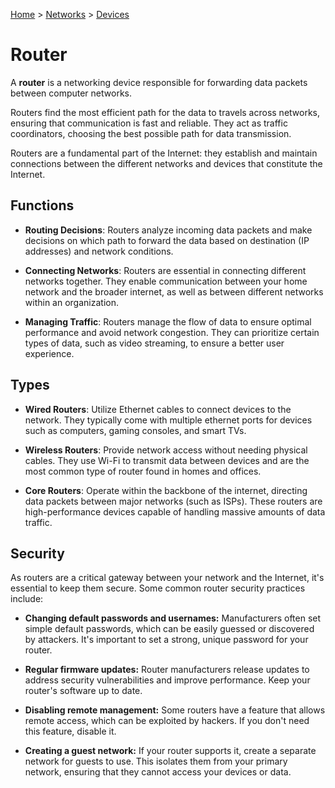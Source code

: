 [Home](../../README.md) > [Networks](./README.md) > [Devices](./device.md)

# Router

A **router** is a networking device responsible for forwarding data packets between computer networks.

Routers find the most efficient path for the data to travels across networks, ensuring that communication is fast and reliable. They act as traffic coordinators, choosing the best possible path for data transmission.

Routers are a fundamental part of the Internet: they establish and maintain connections between the different networks and devices that constitute the Internet.

## Functions

- **Routing Decisions**: Routers analyze incoming data packets and make decisions on which path to forward the data based on destination (IP addresses) and network conditions.

- **Connecting Networks**: Routers are essential in connecting different networks together. They enable communication between your home network and the broader internet, as well as between different networks within an organization.

- **Managing Traffic**: Routers manage the flow of data to ensure optimal performance and avoid network congestion. They can prioritize certain types of data, such as video streaming, to ensure a better user experience.

## Types

<!-- TODO: wire, ethernet, wired connection -->
- **Wired Routers**: Utilize Ethernet cables to connect devices to the network. They typically come with multiple ethernet ports for devices such as computers, gaming consoles, and smart TVs.

<!-- TODO: wireless, wi-fi -->
- **Wireless Routers**: Provide network access without needing physical cables. They use Wi-Fi to transmit data between devices and are the most common type of router found in homes and offices.

<!-- TODO: internet backbone, ISP -->
- **Core Routers**: Operate within the backbone of the internet, directing data packets between major networks (such as ISPs). These routers are high-performance devices capable of handling massive amounts of data traffic.

## Security

As routers are a critical gateway between your network and the Internet, it's essential to keep them secure. Some common router security practices include:

- **Changing default passwords and usernames:** Manufacturers often set simple default passwords, which can be easily guessed or discovered by attackers. It's important to set a strong, unique password for your router.

- **Regular firmware updates:** Router manufacturers release updates to address security vulnerabilities and improve performance. Keep your router's software up to date.

- **Disabling remote management:** Some routers have a feature that allows remote access, which can be exploited by hackers. If you don't need this feature, disable it.

- **Creating a guest network:** If your router supports it, create a separate network for guests to use. This isolates them from your primary network, ensuring that they cannot access your devices or data.
